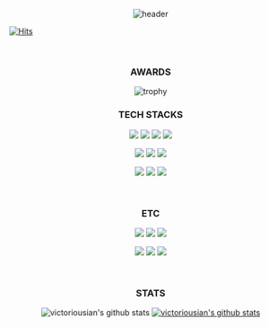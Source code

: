<div align=center>
  
  ![header](https://capsule-render.vercel.app/api?type=shark&text=ABCDEFU&rotate=-3&fontSize=99&animation=blinking&color=timeGradient&fontColor=800080)
</div>

  [![Hits](https://hits.seeyoufarm.com/api/count/incr/badge.svg?url=https%3A%2F%2Fgithub.com%2Fvictoriousian%2Fhit-counter&count_bg=%2379C83D&title_bg=%23555555&icon=&icon_color=%23E7E7E7&title=hits&edge_flat=false)](https://hits.seeyoufarm.com)

<div align=center>
<br>
<h3>AWARDS</h3>

  ![trophy](https://github-profile-trophy.vercel.app/?username=victoriousian&theme=juicyfresh&column=3&margin-w=35&margin-h=35)
<br>
  <h3>TECH STACKS</h3>
  <a href="#" target="_blank"><img src="https://img.shields.io/badge/JAVA-007396?style=for-the-badge&logo=java&logoColor=FFFFFF"/></a>
  <a href="#" target="_blank"><img src="https://img.shields.io/badge/Python-3776AB?style=for-the-badge&logo=python&logoColor=FFFFFF"/></a>
  <a href="#" target="_blank"><img src="https://img.shields.io/badge/Go-00ADD8?style=for-the-badge&logo=go&logoColor=FFFFFF"/></a>
  <a href="#" target="_blank"><img src="https://img.shields.io/badge/JavaScript-F7DF1E?style=for-the-badge&logo=javascript&logoColor=FFFFFF"/></a>

  <a href="#" target="_blank"><img src="https://img.shields.io/badge/React-61DAFB?style=for-the-badge&logo=react&logoColor=FFFFFF"/></a>
  <a href="#" target="_blank"><img src="https://img.shields.io/badge/Amazon AWS-232F3E?style=for-the-badge&logo=amazon&logoColor=FFFFFF"/></a>
  <a href="#" target="_blank"><img src="https://img.shields.io/badge/Web3-F16822?style=for-the-badge&logo=web3.js&logoColor=FFFFFF"/></a>

  <a href="#" target="_blank"><img src="https://img.shields.io/badge/Solidity-363636?style=for-the-badge&logo=solidity&logoColor=FFFFFF"/></a>
  <a href="#" target="_blank"><img src="https://img.shields.io/badge/Ethereum-3C3C3D?style=for-the-badge&logo=ethereum&logoColor=FFFFFF"/></a>
  <a href="#" target="_blank"><img src="https://img.shields.io/badge/Hyperleger-2F3134?style=for-the-badge&logo=hyperledger&logoColor=FFFFFF"/></a>
  
<br>
<h3>ETC</h3>
  <a href="#" target="_blank"><img src="https://img.shields.io/badge/Notion-000000?style=for-the-badge&logo=notion&logoColor=FFFFFF"/></a>
  <a href="#" target="_blank"><img src="https://img.shields.io/badge/Git-F05032?style=for-the-badge&logo=git&logoColor=FFFFFF"/></a>
  <a href="#" target="_blank"><img src="https://img.shields.io/badge/Django-092E20?style=for-the-badge&logo=django&logoColor=FFFFFF"/></a>
  
  <a href="#" target="_blank"><img src="https://img.shields.io/badge/IPFS-65C2CB?style=for-the-badge&logo=ipfs&logoColor=FFFFFF"/></a>
  <a href="#" target="_blank"><img src="https://img.shields.io/badge/MySQL-4479A1?style=for-the-badge&logo=mysql&logoColor=FFFFFF"/></a>
  <a href="#" target="_blank"><img src="https://img.shields.io/badge/Tomcat-F8DC75?style=for-the-badge&logo=apache-tomcat&logoColor=FFFFFF"/></a>

<br>
<h3>STATS</h3>

  ![victoriousian's github stats](https://github-readme-stats.vercel.app/api?username=victoriousian&show_icons=true)
  [![victoriousian's github stats](https://github-readme-stats.vercel.app/api/top-langs/?username=victoriousian&show_icons=true&hide_border=true&title_color=004386&icon_color=004386&layout=compact)](https://github.com/victoriousian)
  

</div>
